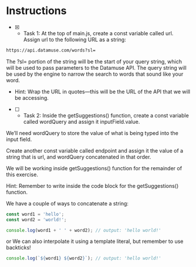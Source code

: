 # Instructions

- [x]  - Task 1: At the top of main.js, create a const variable called url. Assign url to the following URL as a string:

```bash
https://api.datamuse.com/words?sl=
```

The ?sl= portion of the string will be the start of your query string, which will be used to pass parameters to the Datamuse API. The query string will be used by the engine to narrow the search to words that sound like your word.

* Hint:
Wrap the URL in quotes—this will be the URL of the API that we will be accessing.

- [ ]  - Task 2: Inside the getSuggestions() function, create a const variable called wordQuery and assign it inputField.value.

We’ll need wordQuery to store the value of what is being typed into the input field.

Create another const variable called endpoint and assign it the value of a string that is url, and wordQuery concatenated in that order.

We will be working inside getSuggestions() function for the remainder of this exercise.

Hint:
Remember to write inside the code block for the getSuggestions() function.

We have a couple of ways to concatenate a string:

```js
const word1 = 'hello';
const word2 = 'world!';

console.log(word1 + ' ' + word2); // output: 'hello world!'
```

or
We can also interpolate it using a template literal, but remember to use backticks!

```js
console.log(`${word1} ${word2}`); // output: 'hello world!'
```
